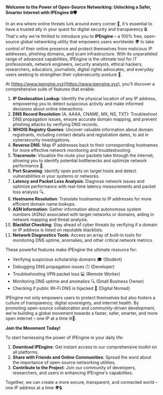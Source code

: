 **Welcome to the Power of Open-Source Networking: Unlocking a Safer, Smarter Internet with IPEngine 🌐🛡️**

In an era where online threats lurk around every corner 🚀, it's essential to have a trusted ally in your quest for digital security and transparency 🔒. That's why we're thrilled to introduce you to **IPEngine** – a 100% free, open-source global networking utility that empowers users worldwide 🌍 to take control of their online presence and protect themselves from malicious IP addresses, phishing domains, and scam infrastructure. With its unparalleled range of advanced capabilities, IPEngine is the ultimate tool for IT professionals, network engineers, security analysts, ethical hackers, researchers, educators, journalists, digital rights advocates, and everyday users seeking to strengthen their cybersecurity posture 🔐.

At [https://www.ipengine.xyz](https://www.ipengine.xyz), you'll discover a comprehensive suite of features that enable:

1.  **IP Geolocation Lookup**: Identify the physical location of any IP address, empowering you to detect suspicious activity and make informed decisions about online interactions.
2.  **DNS Record Resolution** (A, AAAA, CNAME, MX, NS, TXT): Troubleshoot DNS propagation issues, ensure accurate domain mapping, and prevent phishing attacks by verifying DNS records.
3.  **WHOIS Registry Queries**: Uncover valuable information about domain registrants, including contact details and registration dates, to aid in cybersecurity investigations.
4.  **Reverse DNS**: Map IP addresses back to their corresponding hostnames for more effective network monitoring and troubleshooting.
5.  **Traceroute**: Visualize the route your packets take through the internet, allowing you to identify potential bottlenecks and optimize network performance 📡.
6.  **Port Scanning**: Identify open ports on target hosts and detect vulnerabilities in your systems or networks.
7.  **Latency and Packet Loss Analysis**: Diagnose network issues and optimize performance with real-time latency measurements and packet loss analysis 🔍.
8.  **Hostname Resolution**: Translate hostnames to IP addresses for more efficient domain name lookups.
9.  **ASN Information**: Gather information about autonomous system numbers (ASNs) associated with target networks or domains, aiding in network mapping and threat analysis.
10. **Blacklist Checking**: Stay ahead of cyber threats by verifying if a domain or IP address is listed on reputable blacklists.
11. **Network Diagnostics Tools**: Access an array of built-in tools for monitoring DNS uptime, anomalies, and other critical network metrics.

These powerful features make IPEngine the ultimate resource for:

*   Verifying suspicious scholarship domains 🎓 (Student)
*   Debugging DNS propagation issues 🕒️ (Developer)
*   Troubleshooting VPN packet loss 💻 (Remote Worker)
*   Monitoring DNS uptime and anomalies 🔍 (Small Business Owner)
*   Checking if public Wi-Fi DNS is hijacked 🚀 (Digital Nomad)

IPEngine not only empowers users to protect themselves but also fosters a culture of transparency, digital sovereignty, and internet health. By promoting open-source collaboration and community-driven development, we're building a global movement towards a faster, safer, smarter, and more open internet – one IP at a time 🌐🚀.

**Join the Movement Today!**

To start harnessing the power of IPEngine in your daily life:

1.  **Download IPEngine**: Get instant access to our comprehensive toolkit on all platforms.
2.  **Share with Friends and Online Communities**: Spread the word about the importance of open-source networking utilities.
3.  **Contribute to the Project**: Join our community of developers, researchers, and users in enhancing IPEngine's capabilities.

Together, we can create a more secure, transparent, and connected world – one IP address at a time 🌍🔒.